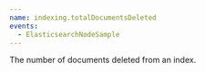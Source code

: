 ```yaml
---
name: indexing.totalDocumentsDeleted
events:
  - ElasticsearchNodeSample
---
```


The number of documents deleted from an index.